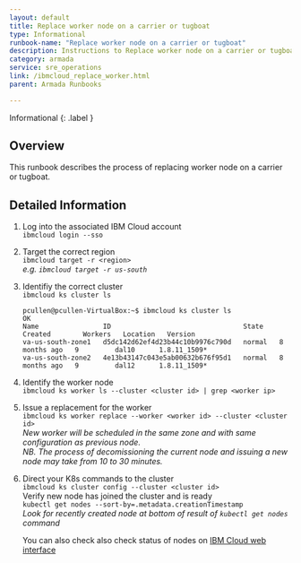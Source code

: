 ```yaml
---
layout: default
title: Replace worker node on a carrier or tugboat
type: Informational
runbook-name: "Replace worker node on a carrier or tugboat"
description: Instructions to Replace worker node on a carrier or tugboat
category: armada
service: sre_operations
link: /ibmcloud_replace_worker.html
parent: Armada Runbooks

---
```


Informational
{: .label }

## Overview

This runbook describes the process of replacing worker node on a carrier or tugboat.

## Detailed Information

1. Log into the associated IBM Cloud account  
`ibmcloud login --sso`

1. Target the correct region  
`ibmcloud target -r <region>`  
_e.g. `ibmcloud target -r us-south`_

1. Identifiy the correct cluster  
`ibmcloud ks cluster ls`

   ~~~shell
   pcullen@pcullen-VirtualBox:~$ ibmcloud ks cluster ls
   OK
   Name                ID                                 State    Created        Workers   Location   Version   
   va-us-south-zone1   d5dc142d62ef4d23b44c10b9976c790d   normal   8 months ago   9         dal10      1.8.11_1509*   
   va-us-south-zone2   4e13b43147c043e5ab00632b676f95d1   normal   8 months ago   9         dal12      1.8.11_1509*
   ~~~

1. Identify the worker node  
`ibmcloud ks worker ls --cluster <cluster id> | grep <worker ip>`

1. Issue a replacement for the worker  
`ibmcloud ks worker replace --worker <worker id> --cluster <cluster id>`  
_New worker will be scheduled in the same zone and with same configuration as previous node._  
_NB. The process of decomissioning the current node and issuing a new node may take from 10 to 30 minutes._

1. Direct your K8s commands to the cluster  
   `ibmcloud ks cluster config --cluster <cluster id>`  
   Verify new node has joined the cluster and is ready  
   `kubectl get nodes --sort-by=.metadata.creationTimestamp`  
   _Look for recently created node at bottom of result of `kubectl get nodes` command_

   You can also check also check status of nodes on [IBM Cloud web interface](https://cloud.ibm.com/)

